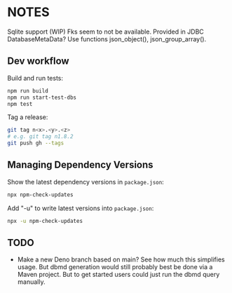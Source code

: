 # NOTES

Sqlite support (WIP)
  Fks seem to not be available. Provided in JDBC DatabaseMetaData?
  Use functions json_object(), json_group_array().

## Dev workflow

Build and run tests:

```sh
npm run build
npm run start-test-dbs
npm test
```

Tag a release:

```sh
git tag n<x>.<y>.<z>
# e.g. git tag n1.8.2
git push gh --tags
```

## Managing Dependency Versions

Show the latest dependency versions in `package.json`:

```sh
npx npm-check-updates
```

Add "-u" to write latest versions into `package.json`:
```sh
npx -u npm-check-updates
```

## TODO
- Make a new Deno branch based on main?
  See how much this simplifies usage.
  But dbmd generation would still probably best be done via a Maven project.
    But to get started users could just run the dbmd query manually.
